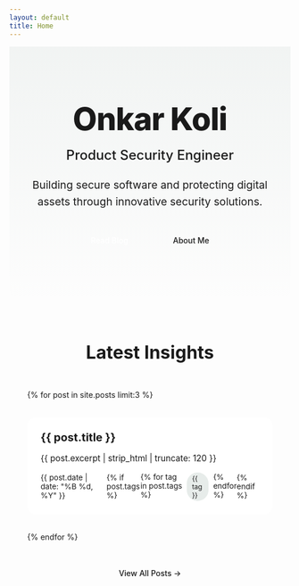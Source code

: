 ```yaml
---
layout: default
title: Home
---
```


<section class="hero">
  <div class="hero-content">
    <h1>Onkar Koli</h1>
    <p class="subtitle">Product Security Engineer</p>
    <p class="description">Building secure software and protecting digital assets through innovative security solutions.</p>
    <div class="hero-links">
      <a href="/blog" class="primary-button">Read Blog</a>
      <a href="/about" class="secondary-button">About Me</a>
    </div>
  </div>
</section>

<section class="featured-posts">
  <h2>Latest Insights</h2>
  <div class="posts-grid">
    {% for post in site.posts limit:3 %}
      <article class="post-card">
        <div class="post-content">
          <h3><a href="{{ post.url | relative_url }}">{{ post.title }}</a></h3>
          <p class="post-excerpt">{{ post.excerpt | strip_html | truncate: 120 }}</p>
          <div class="post-meta">
            <time datetime="{{ post.date | date_to_xmlschema }}">{{ post.date | date: "%B %d, %Y" }}</time>
            {% if post.tags %}
              <span class="post-tags">
                {% for tag in post.tags %}
                  <span class="tag">{{ tag }}</span>
                {% endfor %}
              </span>
            {% endif %}
          </div>
        </div>
      </article>
    {% endfor %}
  </div>
  <div class="view-all">
    <a href="/blog" class="view-all-link">View All Posts →</a>
  </div>
</section>

<style>
.hero {
  text-align: center;
  padding: 6rem 2rem;
  background: linear-gradient(to bottom, rgba(23, 71, 52, 0.05), transparent);
  border-radius: 0 0 2rem 2rem;
  margin-bottom: 4rem;
}

.hero-content {
  max-width: 800px;
  margin: 0 auto;
}

.hero h1 {
  font-size: 3.5rem;
  color: var(--primary);
  margin: 0;
  font-weight: 800;
  letter-spacing: -1px;
}

.subtitle {
  font-size: 1.5rem;
  color: var(--accent);
  margin: 1rem 0;
  font-weight: 500;
}

.description {
  font-size: 1.2rem;
  color: var(--light-text);
  max-width: 600px;
  margin: 1.5rem auto;
  line-height: 1.6;
}

.hero-links {
  display: flex;
  gap: 1rem;
  justify-content: center;
  margin-top: 2rem;
}

.primary-button, .secondary-button {
  padding: 0.8rem 2rem;
  border-radius: 100px;
  text-decoration: none;
  font-weight: 500;
  transition: transform 0.2s, box-shadow 0.2s;
}

.primary-button {
  background: var(--primary);
  color: white;
}

.secondary-button {
  background: transparent;
  color: var(--primary);
  border: 2px solid var(--primary);
}

.primary-button:hover, .secondary-button:hover {
  transform: translateY(-2px);
  box-shadow: 0 4px 12px rgba(23, 71, 52, 0.15);
}

.featured-posts {
  max-width: 1200px;
  margin: 0 auto;
  padding: 0 2rem;
}

.featured-posts h2 {
  text-align: center;
  color: var(--primary);
  font-size: 2rem;
  margin-bottom: 3rem;
}

.posts-grid {
  display: grid;
  grid-template-columns: repeat(auto-fit, minmax(300px, 1fr));
  gap: 2rem;
  margin-bottom: 3rem;
}

.post-card {
  background: white;
  border-radius: 1rem;
  overflow: hidden;
  box-shadow: var(--shadow);
  transition: transform 0.2s, box-shadow 0.2s;
}

.post-card:hover {
  transform: translateY(-4px);
  box-shadow: 0 8px 24px rgba(23, 71, 52, 0.12);
}

.post-content {
  padding: 1.5rem;
}

.post-content h3 {
  margin: 0 0 1rem 0;
  font-size: 1.25rem;
}

.post-content h3 a {
  color: var(--primary);
  text-decoration: none;
}

.post-excerpt {
  color: var(--light-text);
  font-size: 0.95rem;
  margin: 0 0 1rem 0;
}

.post-meta {
  display: flex;
  justify-content: space-between;
  align-items: center;
  font-size: 0.85rem;
  color: var(--light-text);
}

.post-tags {
  display: flex;
  gap: 0.5rem;
}

.tag {
  background: rgba(23, 71, 52, 0.1);
  color: var(--primary);
  padding: 0.2rem 0.6rem;
  border-radius: 100px;
  font-size: 0.75rem;
}

.view-all {
  text-align: center;
  margin-top: 2rem;
}

.view-all-link {
  color: var(--primary);
  text-decoration: none;
  font-weight: 500;
  transition: color 0.2s;
}

.view-all-link:hover {
  color: var(--accent);
}

@media (max-width: 768px) {
  .hero {
    padding: 4rem 1rem;
  }
  
  .hero h1 {
    font-size: 2.5rem;
  }
  
  .subtitle {
    font-size: 1.25rem;
  }
  
  .description {
    font-size: 1.1rem;
  }
  
  .hero-links {
    flex-direction: column;
  }
  
  .posts-grid {
    grid-template-columns: 1fr;
  }
}
</style>